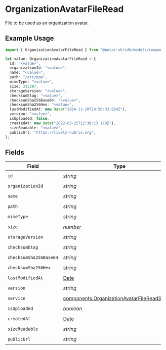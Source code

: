 # OrganizationAvatarFileRead

File to be used as an organization avatar.

## Example Usage

```typescript
import { OrganizationAvatarFileRead } from "@polar-sh/sdk/models/components";

let value: OrganizationAvatarFileRead = {
  id: "<value>",
  organizationId: "<value>",
  name: "<value>",
  path: "/etc/ppp",
  mimeType: "<value>",
  size: 313287,
  storageVersion: "<value>",
  checksumEtag: "<value>",
  checksumSha256Base64: "<value>",
  checksumSha256Hex: "<value>",
  lastModifiedAt: new Date("2024-11-20T20:56:33.024Z"),
  version: "<value>",
  isUploaded: false,
  createdAt: new Date("2022-03-25T12:38:13.178Z"),
  sizeReadable: "<value>",
  publicUrl: "https://lively-hubris.org",
};
```

## Fields

| Field                                                                                                        | Type                                                                                                         | Required                                                                                                     | Description                                                                                                  |
| ------------------------------------------------------------------------------------------------------------ | ------------------------------------------------------------------------------------------------------------ | ------------------------------------------------------------------------------------------------------------ | ------------------------------------------------------------------------------------------------------------ |
| `id`                                                                                                         | *string*                                                                                                     | :heavy_check_mark:                                                                                           | N/A                                                                                                          |
| `organizationId`                                                                                             | *string*                                                                                                     | :heavy_check_mark:                                                                                           | N/A                                                                                                          |
| `name`                                                                                                       | *string*                                                                                                     | :heavy_check_mark:                                                                                           | N/A                                                                                                          |
| `path`                                                                                                       | *string*                                                                                                     | :heavy_check_mark:                                                                                           | N/A                                                                                                          |
| `mimeType`                                                                                                   | *string*                                                                                                     | :heavy_check_mark:                                                                                           | N/A                                                                                                          |
| `size`                                                                                                       | *number*                                                                                                     | :heavy_check_mark:                                                                                           | N/A                                                                                                          |
| `storageVersion`                                                                                             | *string*                                                                                                     | :heavy_check_mark:                                                                                           | N/A                                                                                                          |
| `checksumEtag`                                                                                               | *string*                                                                                                     | :heavy_check_mark:                                                                                           | N/A                                                                                                          |
| `checksumSha256Base64`                                                                                       | *string*                                                                                                     | :heavy_check_mark:                                                                                           | N/A                                                                                                          |
| `checksumSha256Hex`                                                                                          | *string*                                                                                                     | :heavy_check_mark:                                                                                           | N/A                                                                                                          |
| `lastModifiedAt`                                                                                             | [Date](https://developer.mozilla.org/en-US/docs/Web/JavaScript/Reference/Global_Objects/Date)                | :heavy_check_mark:                                                                                           | N/A                                                                                                          |
| `version`                                                                                                    | *string*                                                                                                     | :heavy_check_mark:                                                                                           | N/A                                                                                                          |
| `service`                                                                                                    | [components.OrganizationAvatarFileReadService](../../models/components/organizationavatarfilereadservice.md) | :heavy_check_mark:                                                                                           | N/A                                                                                                          |
| `isUploaded`                                                                                                 | *boolean*                                                                                                    | :heavy_check_mark:                                                                                           | N/A                                                                                                          |
| `createdAt`                                                                                                  | [Date](https://developer.mozilla.org/en-US/docs/Web/JavaScript/Reference/Global_Objects/Date)                | :heavy_check_mark:                                                                                           | N/A                                                                                                          |
| `sizeReadable`                                                                                               | *string*                                                                                                     | :heavy_check_mark:                                                                                           | N/A                                                                                                          |
| `publicUrl`                                                                                                  | *string*                                                                                                     | :heavy_check_mark:                                                                                           | N/A                                                                                                          |